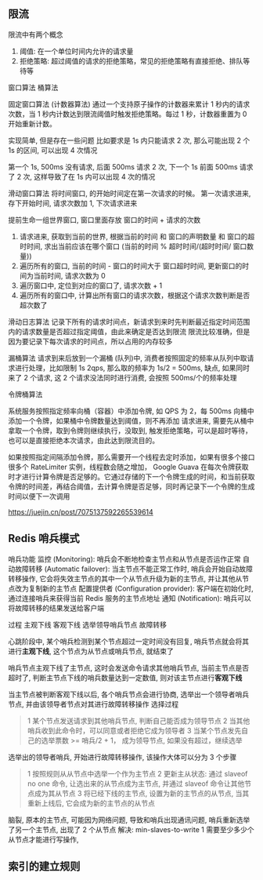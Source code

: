 
## 限流

限流中有两个概念
1. 阈值: 在一个单位时间内允许的请求量
2. 拒绝策略: 超过阈值的请求的拒绝策略，常见的拒绝策略有直接拒绝、排队等待等

窗口算法
桶算法

固定窗口算法 (计数器算法)
通过一个支持原子操作的计数器来累计 1 秒内的请求次数，当 1 秒内计数达到限流阈值时触发拒绝策略。每过 1 秒，计数器重置为 0 开始重新计数。

实现简单, 但是存在一些问题
比如要求是 1s 内只能请求 2 次, 那么可能出现 2 个 1s 的区间, 可以出现 4 次情况

第一个 1s, 500ms 没有请求, 后面 500ms 请求 2 次, 
下一个 1s 前面 500ms 请求了 2 次,
这样导致了在 1s 内可以出现 4 次的情况

滑动窗口算法
将时间窗口, 的开始时间定在第一次请求的时候。
第一次请求进来, 存下开始时间, 请求次数加 1, 下次请求进来

提前生命一组世界窗口, 窗口里面存放 窗口的时间 + 请求的次数
1. 请求进来, 获取到当前的世界, 根据当前的时间 和 窗口的声明数量 和 窗口的超时时间, 求出当前应该在哪个窗口 (当前的时间 % 超时时间/(超时时间/ 窗口数量))
2. 遍历所有的窗口, 当前的时间 - 窗口的时间大于 窗口超时时间, 更新窗口的时间为当前时间, 请求次数为 0
3. 遍历窗口中, 定位到对应的窗口了, 请求次数 + 1
4. 遍历所有的窗口中, 计算出所有窗口的请求次数，根据这个请求次数判断是否超次数了

滑动日志算法
记录下所有的请求时间点，新请求到来时先判断最近指定时间范围内的请求数量是否超过指定阈值，由此来确定是否达到限流
限流比较准确，但是因为要记录下每次请求的时间点，所以占用的内存较多

漏桶算法
请求到来后放到一个漏桶 (队列)中, 消费者按照固定的频率从队列中取请求进行处理，比如限制 1s 2qps, 那么取的频率为 1s/2 = 500ms,
缺点, 如果同时来了 2 个请求, 这 2 个请求没法同时进行消费, 会按照 500ms/个的频率处理

令牌桶算法

系统服务按照指定频率向桶（容器）中添加令牌, 如 QPS 为 2，每 500ms 向桶中添加一个令牌，如果桶中令牌数量达到阈值，则不再添加
请求进来, 需要先从桶中拿取一个令牌，取到令牌则继续执行，没取到, 触发拒绝策略，可以是超时等待，也可以是直接拒绝本次请求，由此达到限流目的。

如果按照指定间隔添加令牌，那么需要开一个线程去定时添加，如果有很多个接口很多个 RateLimiter 实例，线程数会随之增加，
Google Guava 在每次令牌获取时才进行计算令牌是否足够的。它通过存储的下一个令牌生成的时间，和当前获取令牌的时间差，再结合阈值，去计算令牌是否足够，同时再记录下一个令牌的生成时间以便下一次调用

https://juejin.cn/post/7075137592265539614

## Redis 哨兵模式

哨兵功能
监控 (Monitoring): 哨兵会不断地检查主节点和从节点是否运作正常
自动故障转移 (Automatic failover): 当主节点不能正常工作时, 哨兵会开始自动故障转移操作, 它会将失效主节点的其中一个从节点升级为新的主节点, 并让其他从节点改为复制新的主节点
配置提供者 (Configuration provider): 客户端在初始化时, 通过连接哨兵来获得当前 Redis 服务的主节点地址
通知 (Notification): 哨兵可以将故障转移的结果发送给客户端

过程
主观下线
客观下线
选举领导哨兵节点
故障转移

心跳阶段中, 某个哨兵检测到某个节点超过一定时间没有回复, 哨兵节点就会将其进行**主观下线**, 这个节点为从节点或哨兵节点, 就结束了

哨兵节点主观下线了主节点, 这时会发送命令请求其他哨兵节点, 当前主节点是否超时了, 判断主节点下线的哨兵数量达到一定数值, 则对该主节点进行**客观下线**

当主节点被判断客观下线以后, 各个哨兵节点会进行协商, 选举出一个领导者哨兵节点, 并由该领导者节点对其进行故障转移操作
选择过程
> 1 某个节点发送请求到其他哨兵节点, 判断自己能否成为领导节点
> 2 当其他哨兵收到此命令时，可以同意或者拒绝它成为领导者
> 3 当某个节点发先自己的选举票数 >= 哨兵/2 + 1， 成为领导节点, 如果没有超过，继续选举

选举出的领导者哨兵, 开始进行故障转移操作, 该操作大体可以分为 3 个步骤
> 1 按照规则从从节点中选举一个作为主节点
> 2 更新主从状态: 通过 slaveof no one 命令, 让选出来的从节点成为主节点, 并通过 slaveof 命令让其他节点成为其从节点
> 3 将已经下线的主节点, 设置为新的主节点的从节点, 当其重新上线后, 它会成为新的主节点的从节点

脑裂, 
原本的主节点, 可能因为网络问题, 导致和哨兵出现通讯问题, 哨兵重新选举了另一个主节点, 出现了 2 个从节点
解决: min-slaves-to-write 1 需要至少多少个从节点才能进行写操作, 


## 索引的建立规则

